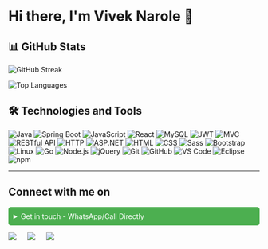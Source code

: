 # Hi there, I'm Vivek Narole 👋

## 📊 GitHub Stats

<!-- GitHub Readme Streak Stats -->
![GitHub Streak](https://github-readme-streak-stats.herokuapp.com/?user=nvivek42&theme=swift&hide_border=false)

<!-- GitHub Readme Stats -->
![Top Languages](https://github-readme-stats.vercel.app/api/top-langs/?username=nvivek42&theme=swift&hide_border=false&include_all_commits=false&count_private=false&layout=compact)

## 🛠️ Technologies and Tools

![Java](https://img.shields.io/badge/Java-ED8B00?style=for-the-badge&logo=java&logoColor=white)
![Spring Boot](https://img.shields.io/badge/Spring_Boot-F2F4F9?style=for-the-badge&logo=spring-boot)
![JavaScript](https://img.shields.io/badge/JavaScript-F7DF1E?style=for-the-badge&logo=javascript&logoColor=black)
![React](https://img.shields.io/badge/React-20232A?style=for-the-badge&logo=react&logoColor=61DAFB)
![MySQL](https://img.shields.io/badge/MySQL-4479A1?style=for-the-badge&logo=mysql&logoColor=white)
![JWT](https://img.shields.io/badge/JWT-black?style=for-the-badge&logo=JSON%20web%20tokens)
![MVC](https://img.shields.io/badge/MVC-008080?style=for-the-badge)
![RESTful API](https://img.shields.io/badge/RESTful%20API-FF6347?style=for-the-badge)
![HTTP](https://img.shields.io/badge/HTTP-FFD700?style=for-the-badge)
![ASP.NET](https://img.shields.io/badge/ASP.NET-4682B4?style=for-the-badge)
![HTML](https://img.shields.io/badge/HTML-E34F26?style=for-the-badge&logo=html5&logoColor=white)
![CSS](https://img.shields.io/badge/CSS-1572B6?style=for-the-badge&logo=css3&logoColor=white)
![Sass](https://img.shields.io/badge/Sass-CC6699?style=for-the-badge&logo=sass&logoColor=white)
![Bootstrap](https://img.shields.io/badge/Bootstrap-563D7C?style=for-the-badge&logo=bootstrap&logoColor=white)
![Linux](https://img.shields.io/badge/Linux-FCC624?style=for-the-badge&logo=linux&logoColor=black)
![Go](https://img.shields.io/badge/Go-00ADD8?style=for-the-badge&logo=go&logoColor=white)
![Node.js](https://img.shields.io/badge/Node.js-339933?style=for-the-badge&logo=node.js&logoColor=white)
![jQuery](https://img.shields.io/badge/jQuery-0769AD?style=for-the-badge&logo=jquery&logoColor=white)
![Git](https://img.shields.io/badge/Git-F05032?style=for-the-badge&logo=git&logoColor=white)
![GitHub](https://img.shields.io/badge/GitHub-181717?style=for-the-badge&logo=github&logoColor=white)
![VS Code](https://img.shields.io/badge/VS%20Code-007ACC?style=for-the-badge&logo=visual-studio-code&logoColor=white)
![Eclipse](https://img.shields.io/badge/Eclipse-2C2255?style=for-the-badge&logo=eclipse&logoColor=white)
![npm](https://img.shields.io/badge/npm-CB3837?style=for-the-badge&logo=npm&logoColor=white)


---
##  Connect with me on
<details>
  <summary style="background-color: #4CAF50; color: white; padding: 10px; border-radius: 5px; cursor: pointer;">
    Get in touch - WhatsApp/Call Directly
  </summary>
  <div style="background-color: #f9f9f9; padding: 10px; border-radius: 5px;">
    7350900741
  </div>
</details>
<p></p>
<a target="_blank" href="https://www.linkedin.com/in/vivek-narole-5294a7148/"><img src="https://img.shields.io/badge/-LinkedIn-0077B5?style=for-the-badge&logo=Linkedin&logoColor=white"></img></a>
&emsp;
<a target="_blank" href="mailto:viveknarole100@gmail.com"
><img src="https://img.shields.io/badge/-Gmail-D14836?style=for-the-badge&logo=Gmail&logoColor=white"></img></a>
&emsp;
<a target="_blank" href="https://x.com/viveknarole?t=dGf3o3g5vINzmiX6UML-oQ&s=09"><img src="https://img.shields.io/badge/-Twitter-1DA1F2?style=for-the-badge&logo=Twitter&logoColor=white"></img></a>
&emsp;
